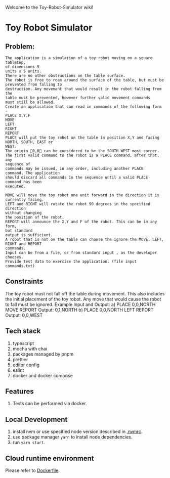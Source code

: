 Welcome to the Toy-Robot-Simulator wiki!

# Toy Robot Simulator

## Problem:

```
The application is a simulation of a toy robot moving on a square tabletop,
of dimensions 5
units x 5 units.
There are no other obstructions on the table surface.
The robot is free to roam around the surface of the table, but must be
prevented from falling to
destruction. Any movement that would result in the robot falling from the
table must be prevented, however further valid movement commands
must still be allowed.
Create an application that can read in commands of the following form -
PLACE X,Y,F
MOVE
LEFT
RIGHT
REPORT
PLACE will put the toy robot on the table in position X,Y and facing
NORTH, SOUTH, EAST or
WEST.
The origin 0,0 can be considered to be the SOUTH WEST most corner.
The first valid command to the robot is a PLACE command, after that, any
sequence of
commands may be issued, in any order, including another PLACE
command. The application
should discard all commands in the sequence until a valid PLACE
command has been
executed.
```

```
MOVE will move the toy robot one unit forward in the direction it is
currently facing.
LEFT and RIGHT will rotate the robot 90 degrees in the specified direction
without changing
the position of the robot.
REPORT will announce the X,Y and F of the robot. This can be in any form,
but standard
output is sufficient.
A robot that is not on the table can choose the ignore the MOVE, LEFT,
RIGHT and REPORT
commands.
Input can be from a file, or from standard input , as the developer chooses.
Provide test data to exercise the application. (file input commands.txt)
```
## Constraints

The toy robot must not fall off the table during movement. This also includes
the initial
placement of the toy robot.
Any move that would cause the robot to fall must be ignored.
Example Input and Output:
a)
PLACE 0,0,NORTH
MOVE
REPORT
Output: 0,1,NORTH
b)
PLACE 0,0,NORTH
LEFT
REPORT
Output: 0,0,WEST


## Tech stack
1. typescript
1. mocha with chai
1. packages managed by pnpm
1. prettier
1. editor config
1. eslint
1. docker and docker compose

## Features
1. Tests can be performed via docker.

## Local Development
1. install nvm or use specified node version described in [.nvmrc](.nvmrc).
1. use package manager `yarn` to install node dependencies.
1. run `yarn start`.

## Cloud runtime environment
Please refer to [Dockerfile](docker/Dockerfile).
